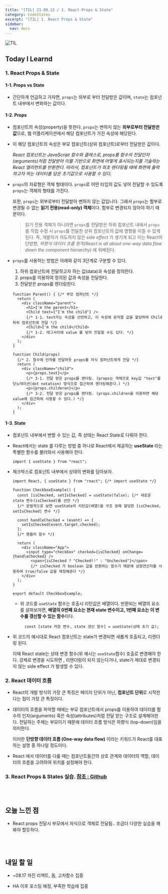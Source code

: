 ```yaml
---
title: "[TIL] 21.08.13 / 1. React Props & State"
category: CodeStates
excerpt: "[TIL] 1. React Props & State"
sidebar:
  nav: docs
---
```


![TIL](https://user-images.githubusercontent.com/83164003/127775612-7464075f-89e7-478e-82ee-dc1c2710a125.jpeg)
## Today I Learnd
### 1. React Props & State
#### 1-1. Props vs State
- 간단하게 언급하고 가자면, `props`는 외부로 부터 전달받은 값이며, `state`는 컴포넌트 내부에서 변화하는 값이다.

#### 1-2. Props
- 컴포넌트의 속성(property)을 뜻한다. `props`는 변하지 않는 **외부로부터 전달받은 값**으로, 웹 어플리케이션에서 해당 컴포넌트가 가진 속성에 해당된다.

- 이 해당 컴포넌트의 속성은 부모 컴포넌트(상위 컴포넌트)로부터 전달받은 값이다.

  *React 컴포넌트는 JavaScript 함수와 클래스로, props를 함수의 전달인자(arguments)처럼 전달받아 이를 기반으로 화면에 어떻게 표시되는지를 기술하는 React 엘리먼트를 반환한다. 따라서, 컴포넌트가 최초 렌더링될 때에 화면에 출력하고자 하는 데이터를 담은 초기값으로 사용할 수 있다.*

- `props`의 자료형은 객체 형태이다. `props`로 어떤 타입의 값도 넣어 전달할 수 있도록 `props`는 객체의 형태를 가진다.

  또한, `props`는 외부로부터 전달받아 변하지 않는 값입니다. 그래서 `props`는 함부로 변경될 수 없는 **읽기 전용(read-only) 객체**이다. 함부로 변경되지 않아야 하기 때문이다.

  > 읽기 전용 객체가 아니라면 `props`를 전달받은 하위 컴포넌트 내에서 `props` 를 직접 수정 시 `props`를 전달한 상위 컴포넌트의 값에 영향을 미칠 수 있게 된다. 즉, 개발자가 의도하지 않은 *side effect* 가 생기게 되고 이는 React의 단방향, *하향식 데이터 흐름 원칙(React is all about one-way data flow down the component hierarchy)* 에 위배된다.

- `props`를 사용하는 방법은 아래와 같이 3단계로 구분할 수 있다.

  1. 하위 컴포넌트에 전달하고자 하는 값(data)과 속성을 정의한다.
  2. props를 이용하여 정의된 값과 속성을 전달한다.
  3. 전달받은 props를 렌더링한다.



  ```react
  function Parent() { {/* 부모 컴퍼넌트 */}
    return (
      <div className="parent">
        <h1>I'm the parent</h1>
        <Child text={"I'm the child"} /> 
        {/* 1-1. text라는 속성을 선언하고, 이 속성에 문자열 값을 할당하여 Child 하위 컴포넌트에 전달 */}
        <Child>I'm the child</Child> 
        {/* 1-2. 태그사이에 value 를 넣어 전달할 수도 있다. */}
      </div>
    );
  }

  function Child(props) 
	{/* 2. 함수에 인자를 전달하듯 props를 자식 컴퍼넌트에게 전달 */}
    return (
      <div className="child">
        <p>{props.text}</p>
        {/* 3-1. 전달 받은 props를 렌더링. (props는 객체므로 key값 "text"를 닷노테이션(dot notation) 방식으로 접근하여 렌더링해준다.) */}
        <p>{props.childeren}</p>
        {/* 3-2. 전달 받은 props를 렌더링. (props.children을 이용하면 해당 value에 접근하여 사용할 수 있다.) */}
      </div>
    );
  }
  ```

#### 1-3. State
- 컴포넌트 내부에서 변할 수 있는 값, 즉 상태는 React State로 다뤄야 한다.

- React에서는 state 를 다루는 방법 중 하나로 React에서 제공하는 **useState** 라는 특별한 함수를 불러와서 사용해야 한다. 

  ```react
  import { useState } from "react";
	```
	
- 체크박스로 컴포넌트 내부에서 상태의 변화를 담아보자.

  ```react
  import React, { useState } from "react"; {/* import useState */}

  function CheckboxExample() {
    const [isChecked, setIsChecked] = useState(false); {/* 새로운 state 변수(isChecked)를 선언 */}
    {/* 문법적으로 보면 useState의 리턴값(배열)을 구조 분해 할당한 [isChecked, setIsChecked] 변수 */}

    const handleChecked = (event) => {
      setIsChecked(event.target.checked);
    };
    {/* 핸들러 함수 */}

    return (
      <div className="App">
        <input type="checkbox" checked={isChecked} onChange={handleChecked} />
          <span>{isChecked ? "Checked!!" : "Unchecked"}</span>
          {/* isChecked 가 boolean 값을 반환하는 함수기 때문에 삼항연산자를 사용하여 true/false 값을 매칭해준다 */}
      </div>
    );
  }

  export default CheckboxExample;
	```

  - 위 코드중 `useState` 함수는 호출시 리턴값은 배열이다. 반환되는 배열의 요소를 살펴보자면, **배열의 0번째 요소는 현재 state 변수이고, 1번째 요소는 이 변수를 갱신할 수 있는 함수**이다.

    ```react
	  const [state 저장 변수, state 갱신 함수] = useState(상태 초기 값);
	  ```
		
- 위 코드의 예시대로 React 컴포넌트는 state가 변경되면 새롭게 호출되고, 리렌더링 된다. 

    이때 React state는 상태 변경 함수(위 예시는 `useState`함수) 호출로 변경해야 한다. 강제로 변경을 시도하면 , 리렌더링이 되지 않는다거나, state가 제대로 변경되지 않는 side effect 가 발생할 수 있다.


### 2. React 데이터 흐름
- React의 개발 방식의 가장 큰 특징은 페이지 단위가 아닌, **컴포넌트 단위**로 시작한다는 점이 가장 큰 특징이다.

- 데이터의 흐름을 파악할 때에는 부모 컴포넌트에서 props를 이용하여 데이터를 함수의 인자(arguments) 혹은 속성(attributes)처럼 전달 받는 구조로 설계해야한다. 전달하는 주체는 부모이기 때문에 데이터 흐름 방식은 하향식 (top-down)임을 의미한다.

  이러한 **단방향 데이터 흐름 (One-way data flow)** 이라는 키워드가 React를 대표하는 설명 중 하나일 정도이다. 

- React 에서 데이터를 다룰 때는 컴포넌트들간의 상호 관계와 데이터의 역할, 데이터의 흐름을 고려하여 위치를 설정해야 한다.

### 3. React Props & States 실습. <a href="https://github.com/JH8459/im-sprint-react-twittler-state-props" target="_blank">참조 : Github</a>
	
	
<br>
<br>

## 오늘 느낀 점
- React props 전달시 부모에서 자식으로 객체로 전달됨.. 조금더 다양한 실습을 해봐야 할듯하다.

<br>
<br>

## 내일 할 일
- ~08.17 까진 리액트, 돔, 고차함수 집중

- HA 이후 포스팅 예정, 부족한 학습에 집중
